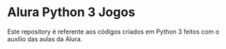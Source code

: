 # Alura Python 3 Jogos
 Este repository é referente aos códigos criados em Python 3 feitos com o auxílio das aulas da Alura.
